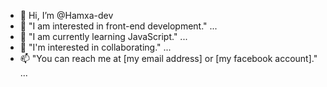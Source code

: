 - 👋 Hi, I’m @Hamxa-dev
- 👀 "I am interested in front-end development."  ...
- 🌱 "I am currently learning JavaScript." ...
- 💞️ "I'm interested in collaborating." ...
- 📫 "You can reach me at [my email address] or [my facebook account]." ...

<!---
Hamxa-dev/Hamxa-dev is a ✨ special ✨ repository because its `README.md` (this file) appears on your GitHub profile.
You can click the Preview link to take a look at your changes.
--->
